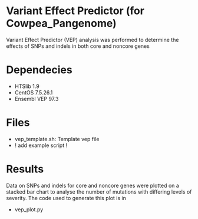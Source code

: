 # Variant Effect Predictor (for Cowpea_Pangenome)

Variant Effect Predictor (VEP) analysis was performed to determine the effects of SNPs and indels in both core and noncore genes
    
   
# Dependecies
- HTSlib 1.9
- CentOS 7.5.26.1
- Ensembl VEP 97.3
   
   
# Files      
- vep_template.sh: Template vep file     
-  ! add example script !
     
    
# Results    
Data on SNPs and indels for core and noncore genes were plotted on a stacked bar chart to analyse the number of mutations with differing levels of severity. The code used to generate this plot is in    
- vep_plot.py


